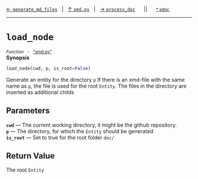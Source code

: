 [&#8592; `generate_md_files`](xmd.py--generate_md_files.md)&nbsp;&nbsp;&nbsp;|&nbsp;&nbsp;&nbsp;[&#8593; `xmd.py`](xmd.py.md)&nbsp;&nbsp;&nbsp;|&nbsp;&nbsp;&nbsp;[&#8594; `process_doc`](xmd.py--process_doc.md)&nbsp;&nbsp;&nbsp;&nbsp;&nbsp;&nbsp;||&nbsp;&nbsp;&nbsp;&nbsp;&nbsp;&nbsp;<small>[\* xdoc](../xdoc/xmd.py.xmd#L293)</small>
***

# `load_node`
<small>*Function* &nbsp; - &nbsp; ["xmd.py"](../xmd.py)</small>  
**Synopsis**

```python
load_node(cwd, p, is_root=False)
```

Generate an entity for the directory `p`
If there is an xmd-file with the same name as `p`, the file is used for the root `Entity`.
The files in the directory are inserted as additional childs

## Parameters
**`cwd`** &#8213; The current working directory, it might be the github repository.  
**`p`** &#8213; The directory, for which the `Entity` should be generated  
**`is_root`** &#8213; Set to true for the root folder `doc/`  
## Return Value

The root `Entity`


